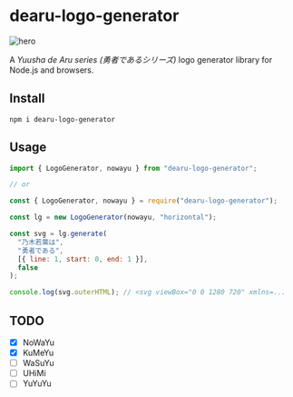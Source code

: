 # dearu-logo-generator

![hero](https://cdn.jsdelivr.net/gh/uhq9e/dearu-logo-generator/docs/images/hero.svg)

A _Yuusha de Aru series (勇者であるシリーズ)_ logo generator library for Node.js and browsers.

## Install

```shell
npm i dearu-logo-generator
```

## Usage

```javascript
import { LogoGenerator, nowayu } from "dearu-logo-generator";

// or

const { LogoGenerator, nowayu } = require("dearu-logo-generator");
```

```javascript
const lg = new LogoGenerator(nowayu, "horizontal");

const svg = lg.generate(
  "乃木若葉は",
  "勇者である",
  [{ line: 1, start: 0, end: 1 }],
  false
);

console.log(svg.outerHTML); // <svg viewBox="0 0 1280 720" xmlns=...
```

## TODO

- [x] NoWaYu
- [x] KuMeYu
- [ ] WaSuYu
- [ ] UHiMi
- [ ] YuYuYu
